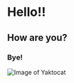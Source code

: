 # Hello!!
## How are you?
### Bye!
![Image of Yaktocat](https://octodex.github.com/images/yaktocat.png)
